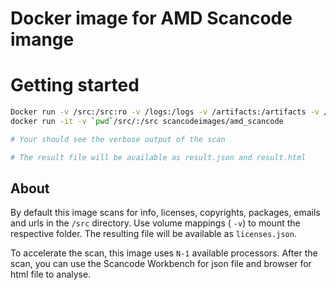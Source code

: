 # Docker image for AMD Scancode imange


# Getting started
```sh
Docker run -v /src:/src:ro -v /logs:/logs -v /artifacts:/artifacts -v /statistics:/statistics scancodeimages/amd_scancode
docker run -it -v `pwd`/src/:/src scancodeimages/amd_scancode

# Your should see the verbose output of the scan

# The result file will be available as result.json and result.html

```

## About
By default this image scans for info, licenses, copyrights, packages, emails and urls in the `/src` directory. Use volume mappings ( `-v`) to mount the respective folder. The resulting file will be available as `licenses.json`.

To accelerate the scan, this image uses `N-1` available processors.
After the scan, you can use the Scancode Workbench for json file and browser for html file to analyse. 

